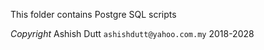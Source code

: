 This folder contains Postgre SQL scripts 


*Copyright* 
Ashish Dutt `ashishdutt@yahoo.com.my` 2018-2028